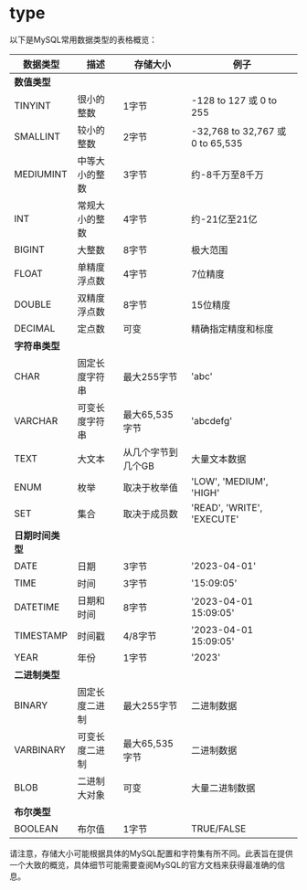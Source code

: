 # type
以下是MySQL常用数据类型的表格概览：

| 数据类型 | 描述 | 存储大小 | 例子 |
| --- | --- | --- | --- |
| **数值类型** | | | |
| TINYINT | 很小的整数 | 1字节 | -128 to 127 或 0 to 255 |
| SMALLINT | 较小的整数 | 2字节 | -32,768 to 32,767 或 0 to 65,535 |
| MEDIUMINT | 中等大小的整数 | 3字节 | 约-8千万至8千万 |
| INT | 常规大小的整数 | 4字节 | 约-21亿至21亿 |
| BIGINT | 大整数 | 8字节 | 极大范围 |
| FLOAT | 单精度浮点数 | 4字节 | 7位精度 |
| DOUBLE | 双精度浮点数 | 8字节 | 15位精度 |
| DECIMAL | 定点数 | 可变 | 精确指定精度和标度 |
| **字符串类型** | | | |
| CHAR | 固定长度字符串 | 最大255字节 | 'abc' |
| VARCHAR | 可变长度字符串 | 最大65,535字节 | 'abcdefg' |
| TEXT | 大文本 | 从几个字节到几个GB | 大量文本数据 |
| ENUM | 枚举 | 取决于枚举值 | 'LOW', 'MEDIUM', 'HIGH' |
| SET | 集合 | 取决于成员数 | 'READ', 'WRITE', 'EXECUTE' |
| **日期时间类型** | | | |
| DATE | 日期 | 3字节 | '2023-04-01' |
| TIME | 时间 | 3字节 | '15:09:05' |
| DATETIME | 日期和时间 | 8字节 | '2023-04-01 15:09:05' |
| TIMESTAMP | 时间戳 | 4/8字节 | '2023-04-01 15:09:05' |
| YEAR | 年份 | 1字节 | '2023' |
| **二进制类型** | | | |
| BINARY | 固定长度二进制 | 最大255字节 | 二进制数据 |
| VARBINARY | 可变长度二进制 | 最大65,535字节 | 二进制数据 |
| BLOB | 二进制大对象 | 可变 | 大量二进制数据 |
| **布尔类型** | | | |
| BOOLEAN | 布尔值 | 1字节 | TRUE/FALSE |

请注意，存储大小可能根据具体的MySQL配置和字符集有所不同。此表旨在提供一个大致的概览，具体细节可能需要查阅MySQL的官方文档来获得最准确的信息。